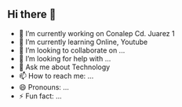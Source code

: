 ## Hi there 👋

- 🔭 I’m currently working on Conalep Cd. Juarez 1
- 🌱 I’m currently learning Online, Youtube
- 👯 I’m looking to collaborate on ...
- 🤔 I’m looking for help with ...
- 💬 Ask me about Technology
- 📫 How to reach me: ...
- 😄 Pronouns: ...
- ⚡ Fun fact: ...

